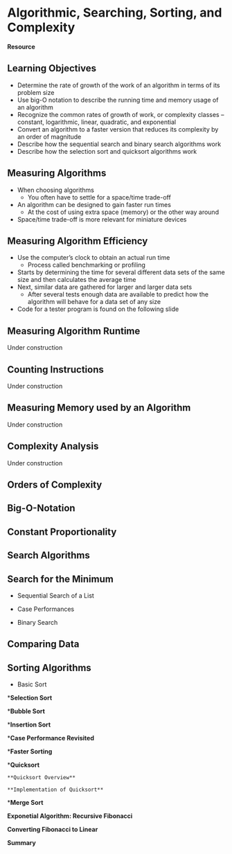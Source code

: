 # Algorithmic, Searching, Sorting, and Complexity

**Resource**

## Learning Objectives

* Determine the rate of growth of the work of an algorithm in terms of its problem size
* Use big-O notation to describe the running time and memory usage of an algorithm
* Recognize the common rates of growth of work, or complexity classes – constant, logarithmic, linear, quadratic, and exponential
* Convert an algorithm to a faster version that reduces its complexity by an order of magnitude
* Describe how the sequential search and binary search algorithms work
* Describe how the selection sort and quicksort algorithms work

## Measuring Algorithms

* When choosing algorithms
  * You often have to settle for a space/time trade-off
* An algorithm can be designed to gain faster run times  
  * At the cost of using extra space (memory) or the other way around
* Space/time trade-off is more relevant for miniature devices

## Measuring Algorithm Efficiency

* Use the computer’s clock to obtain an actual run time
  * Process called benchmarking or profiling
* Starts by determining the time for several different data sets of the same size and then calculates the average time
* Next, similar data are gathered for larger and larger data sets
  * After several tests enough data are available to predict how the algorithm will behave for a data set of any size
* Code for a tester program is found on the following slide

## Measuring Algorithm Runtime
Under construction


## Counting Instructions

Under construction

## Measuring Memory used by an Algorithm

Under construction

## Complexity Analysis

Under construction

## Orders of Complexity

## Big-O-Notation

## Constant Proportionality

## Search Algorithms

## Search for the Minimum
  
  * Sequential Search of a List
  
  * Case Performances
  
  * Binary Search

## Comparing Data

## Sorting Algorithms
 
  * Basic Sort
 
  ***Selection Sort**

  ***Bubble Sort**
  
  ***Insertion Sort**
  
  ***Case Performance Revisited**
  
  ***Faster Sorting**
  
  ***Quicksort**
    
    **Quicksort Overview**
    
    **Implementation of Quicksort**
  
  ***Merge Sort**

**Exponetial Algorithm: Recursive Fibonacci**

**Converting Fibonacci to Linear**

**Summary**
  
